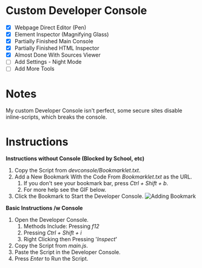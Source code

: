 # Custom Developer Console
- [x] Webpage Direct Editor (Pen)
- [x] Element Inspector (Magnifying Glass)
- [x] Partially Finished Main Console
- [x] Partially Finished HTML Inspector
- [x] Almost Done With Sources Viewer
- [ ] Add Settings - Night Mode
- [ ] Add More Tools

# Notes
My custom Developer Console isn't perfect, some secure sites disable inline-scripts, which breaks the console.

# Instructions
**Instructions without Console (Blocked by School, etc)**
1. Copy the Script from *devconsole/Bookmarklet.txt*.
1. Add a New Bookmark With the Code From *Bookmarklet.txt* as the URL.
   1. If you don't see your bookmark bar, press *Ctrl + Shift + b*.
   1. For more help see the GIF below.
1. Click the Bookmark to Start the Developer Console.
![Adding Bookmark](https://media.discordapp.net/attachments/494518655200002072/557344351253168128/Dev.gif)

**Basic Instructions /w Console**
1. Open the Developer Console.
   1. Methods Include: Pressing *f12*
   1. Pressing *Ctrl + Shift + i*
   1. Right Clicking then Pressing '*Inspect*'
1. Copy the Script from *main.js*.
1. Paste the Script in the Developer Console.
1. Press *Enter* to Run the Script.
